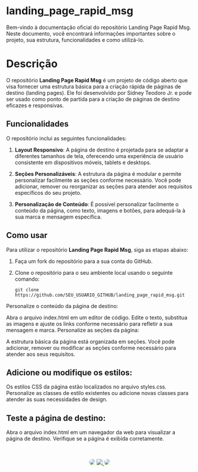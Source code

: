 # landing_page_rapid_msg 

Bem-vindo à documentação oficial do repositório Landing Page Rapid Msg. Neste documento, você encontrará informações importantes sobre o projeto, sua estrutura, funcionalidades e como utilizá-lo.

# Descrição
 
O repositório **Landing Page Rapid Msg** é um projeto de código aberto que visa fornecer uma estrutura básica para a criação rápida de páginas de destino (landing pages). Ele foi desenvolvido por Sidney Teodoro Jr. e pode ser usado como ponto de partida para a criação de páginas de destino eficazes e responsivas.

## Funcionalidades

O repositório inclui as seguintes funcionalidades:

1. **Layout Responsivo**: A página de destino é projetada para se adaptar a diferentes tamanhos de tela, oferecendo uma experiência de usuário consistente em dispositivos móveis, tablets e desktops.

2. **Seções Personalizáveis**: A estrutura da página é modular e permite personalizar facilmente as seções conforme necessário. Você pode adicionar, remover ou reorganizar as seções para atender aos requisitos específicos do seu projeto.

3. **Personalização de Conteúdo**: É possível personalizar facilmente o conteúdo da página, como texto, imagens e botões, para adequá-la à sua marca e mensagem específica.

## Como usar

Para utilizar o repositório **Landing Page Rapid Msg**, siga as etapas abaixo:

1. Faça um fork do repositório para a sua conta do GitHub.

2. Clone o repositório para o seu ambiente local usando o seguinte comando:

   ```shell
   git clone https://github.com/SEU_USUARIO_GITHUB/landing_page_rapid_msg.git
Personalize o conteúdo da página de destino:

Abra o arquivo index.html em um editor de código.
Edite o texto, substitua as imagens e ajuste os links conforme necessário para refletir a sua mensagem e marca.
Personalize as seções da página:

A estrutura básica da página está organizada em seções.
Você pode adicionar, remover ou modificar as seções conforme necessário para atender aos seus requisitos.

## Adicione ou modifique os estilos:

Os estilos CSS da página estão localizados no arquivo styles.css.
Personalize as classes de estilo existentes ou adicione novas classes para atender às suas necessidades de design.

## Teste a página de destino:

Abra o arquivo index.html em um navegador da web para visualizar a página de destino.
Verifique se a página é exibida corretamente.
##
</br>

<div align="center">
<a href="https://www.facebook.com/profile.php?id=100091086461235" target="_blank"><img src="https://img.shields.io/badge/-Facebook-%230077B5?style=for-the-badge&logo=facebook&logoColor=white" style="border-radius: 30px" target="_blank"></a>
<a href="https://www.instagram.com/sidneyteodoroaraujo" target="_blank"><img src="https://img.shields.io/badge/-Instagram-%23E4405F?style=for-the-badge&logo=instagram&logoColor=white"</a>
<a href="https://www.linkedin.com/in/sidney-teodoro-4a4a8119b?lipi=urn%3Ali%3Apage%3Ad_flagship3_profile_view_base_contact_details%3B%2FevuTOiSSJS2hWGCZgtZiQ%3D%3D" target="_blank"><img src="https://img.shields.io/badge/-LinkedIn-%230077B5?style=for-the-badge&logo=linkedin&logoColor=white" style="border-radius: 30px" target="_blank"></a>
</div>
